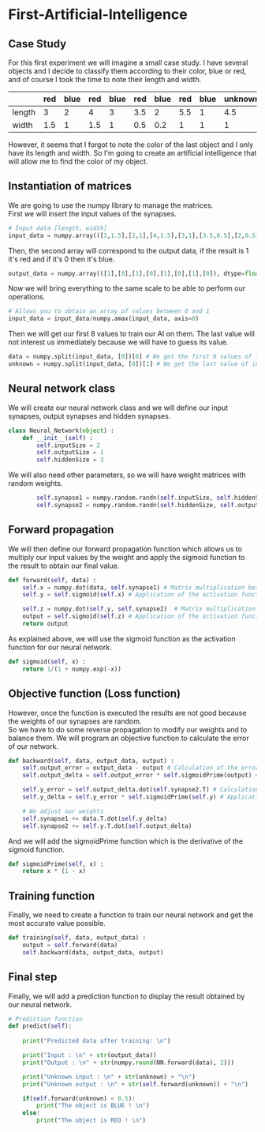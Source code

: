 # First-Artificial-Intelligence

## Case Study

For this first experiment we will imagine a small case study. 
I have several objects and I decide to classify them according to their color, blue or red, and of course I took the time to note their length and width.

|        | red | blue | red | blue | red | blue | red | blue | unknown | 
|--------|-----|------|-----|------|-----|------|-----|------|---------|
| length | 3   | 2    | 4   | 3    | 3.5 | 2    | 5.5 | 1    | 4.5     |
| width  | 1.5 | 1    | 1.5 | 1    | 0.5 | 0.2  | 1   | 1    | 1       |

However, it seems that I forgot to note the color of the last object and I only have its length and width.
So I'm going to create an artificial intelligence that will allow me to find the color of my object.

## Instantiation of matrices

We are going to use the numpy library to manage the matrices.  
First we will insert the input values of the synapses.  
```python
# Input data [length, width]
input_data = numpy.array(([3,1.5],[2,1],[4,1.5],[3,1],[3.5,0.5],[2,0.5],[5.5,1],[1,1],[4.5,1]), dtype=float)
```
Then, the second array will correspond to the output data, if the result is 1 it's red and if it's 0 then it's blue.  
```python
output_data = numpy.array(([1],[0],[1],[0],[1],[0],[1],[0]), dtype=float)
```
Now we will bring everything to the same scale to be able to perform our operations.  
```python
# Allows you to obtain an array of values between 0 and 1
input_data = input_data/numpy.amax(input_data, axis=0)
```
Then we will get our first 8 values to train our AI on them. The last value will not interest us immediately because we will have to guess its value.
```python
data = numpy.split(input_data, [8])[0] # We get the first 8 values of input_data
unknown = numpy.split(input_data, [8])[1] # We get the last value of input_data
```

## Neural network class

We will create our neural network class and we will define our input synapses, output synapses and hidden synapses. 
```python
class Neural_Network(object) :
    def __init__(self) :
        self.inputSize = 2
        self.outputSize = 1
        self.hiddenSize = 3
```
We will also need other parameters, so we will have weight matrices with random weights.
```python
        self.synapse1 = numpy.random.randn(self.inputSize, self.hiddenSize) # (2x3) First weight matrix 
        self.synapse2 = numpy.random.randn(self.hiddenSize, self.outputSize) # (2x1) Second weight matrix
```

## Forward propagation

We will then define our forward propagation function which allows us to multiply our input values by the weight and apply the sigmoid function to the result to obtain our final value.
```python
def forward(self, data) : 
    self.x = numpy.dot(data, self.synapse1) # Matrix multiplication between input values and weights
    self.y = self.sigmoid(self.x) # Application of the activation function, and obtaining the hidden values

    self.z = numpy.dot(self.y, self.synapse2)  # Matrix multiplication between hidden values and weights
    output = self.sigmoid(self.z) # Application of the activation function, and obtaining our final output value
    return output
```
As explained above, we will use the sigmoid function as the activation function for our neural network.
```python
def sigmoid(self, x) :
    return 1/(1 + numpy.exp(-x))
```

## Objective function (Loss function)

However, once the function is executed the results are not good because the weights of our synapses are random.  
So we have to do some reverse propagation to modify our weights and to balance them. We will program an objective function to calculate the error of our network.
```python
def backward(self, data, output_data, output) :
    self.output_error = output_data - output # Calculation of the error
    self.output_delta = self.output_error * self.sigmoidPrime(output) # Application of the derivative of the sigmoid to this error

    self.y_error = self.output_delta.dot(self.synapse2.T) # Calculation of the error of our hidden neurons
    self.y_delta = self.y_error * self.sigmoidPrime(self.y) # Application of the derivative of the sigmoid to this error

    # We adjust our weights  
    self.synapse1 += data.T.dot(self.y_delta)
    self.synapse2 += self.y.T.dot(self.output_delta)
```
And we will add the sigmoidPrime function which is the derivative of the sigmoid function.  
```python
def sigmoidPrime(self, x) :
    return x * (1 - x)
```

## Training function

Finally, we need to create a function to train our neural network and get the most accurate value possible.
```python
def training(self, data, output_data) :
    output = self.forward(data)
    self.backward(data, output_data, output)
```

## Final step

Finally, we will add a prediction function to display the result obtained by our neural network.
```python
# Prediction function
def predict(self):
    
    print("Predicted data after training: \n")

    print("Input : \n" + str(output_data))
    print("Output : \n" + str(numpy.round(NN.forward(data), 2)))

    print("Unknown input : \n" + str(unknown) + "\n")
    print("Unknown output : \n" + str(self.forward(unknown)) + "\n")

    if(self.forward(unknown) < 0.5):
        print("The object is BLUE ! \n")
    else:
        print("The object is RED ! \n")
```
